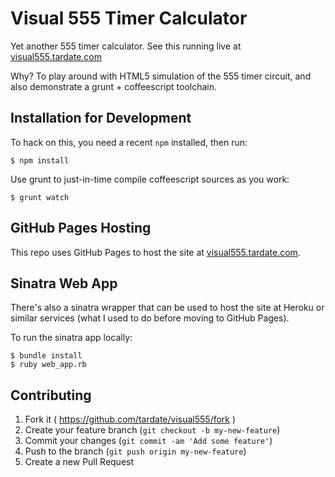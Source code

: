 # Visual 555 Timer Calculator

Yet another 555 timer calculator. See this running live at [visual555.tardate.com](http://visual555.tardate.com)

Why? To play around with HTML5 simulation of the 555 timer circuit, and also demonstrate a grunt + coffeescript toolchain.


## Installation for Development

To hack on this, you need a recent `npm` installed, then run:

    $ npm install

Use grunt to just-in-time compile coffeescript sources as you work:

    $ grunt watch


## GitHub Pages Hosting

This repo uses GitHub Pages to host the site at [visual555.tardate.com](http://visual555.tardate.com).


## Sinatra Web App

There's also a sinatra wrapper that can be used to host the site at Heroku or similar services
(what I used to do before moving to GitHub Pages).

To run the sinatra app locally:

    $ bundle install
    $ ruby web_app.rb


## Contributing

1. Fork it ( https://github.com/tardate/visual555/fork )
2. Create your feature branch (`git checkout -b my-new-feature`)
3. Commit your changes (`git commit -am 'Add some feature'`)
4. Push to the branch (`git push origin my-new-feature`)
5. Create a new Pull Request
